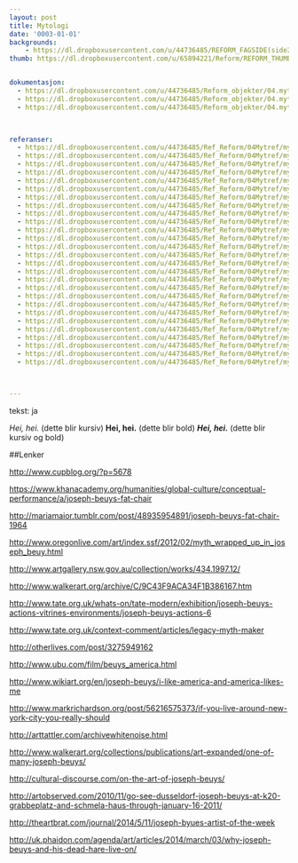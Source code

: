 ```yaml
---
layout: post
title: Mytologi
date: '0003-01-01'
backgrounds:
    - https://dl.dropboxusercontent.com/u/44736485/REFORM_FAGSIDE(side2)/04.Mytologi2m.jpg
thumb: https://dl.dropboxusercontent.com/u/65894221/Reform/REFORM_THUMBNAILS/04.Mytologi.jpg


dokumentasjon:
  - https://dl.dropboxusercontent.com/u/44736485/Reform_objekter/04.myt1.jpg
  - https://dl.dropboxusercontent.com/u/44736485/Reform_objekter/04.myt2.jpg
  - https://dl.dropboxusercontent.com/u/44736485/Reform_objekter/04.myt3.jpg
  


referanser:
  - https://dl.dropboxusercontent.com/u/44736485/Ref_Reform/04Mytref/mytref01.jpg
  - https://dl.dropboxusercontent.com/u/44736485/Ref_Reform/04Mytref/mytref01b.jpg
  - https://dl.dropboxusercontent.com/u/44736485/Ref_Reform/04Mytref/mytref02.jpg
  - https://dl.dropboxusercontent.com/u/44736485/Ref_Reform/04Mytref/mytref03.jpg
  - https://dl.dropboxusercontent.com/u/44736485/Ref_Reform/04Mytref/mytref04.jpg
  - https://dl.dropboxusercontent.com/u/44736485/Ref_Reform/04Mytref/mytref05.jpg
  - https://dl.dropboxusercontent.com/u/44736485/Ref_Reform/04Mytref/mytref06.jpg
  - https://dl.dropboxusercontent.com/u/44736485/Ref_Reform/04Mytref/mytref06b.jpg
  - https://dl.dropboxusercontent.com/u/44736485/Ref_Reform/04Mytref/mytref07.jpg
  - https://dl.dropboxusercontent.com/u/44736485/Ref_Reform/04Mytref/mytref08.jpg
  - https://dl.dropboxusercontent.com/u/44736485/Ref_Reform/04Mytref/mytref09.jpg
  - https://dl.dropboxusercontent.com/u/44736485/Ref_Reform/04Mytref/mytref10.jpg
  - https://dl.dropboxusercontent.com/u/44736485/Ref_Reform/04Mytref/mytref11.jpg
  - https://dl.dropboxusercontent.com/u/44736485/Ref_Reform/04Mytref/mytref12.jpg
  - https://dl.dropboxusercontent.com/u/44736485/Ref_Reform/04Mytref/mytref13.jpg
  - https://dl.dropboxusercontent.com/u/44736485/Ref_Reform/04Mytref/mytref14.jpg
  - https://dl.dropboxusercontent.com/u/44736485/Ref_Reform/04Mytref/mytref15.jpg
  - https://dl.dropboxusercontent.com/u/44736485/Ref_Reform/04Mytref/mytref16.jpg
  - https://dl.dropboxusercontent.com/u/44736485/Ref_Reform/04Mytref/mytref17.jpg
  - https://dl.dropboxusercontent.com/u/44736485/Ref_Reform/04Mytref/mytref18.jpg
  - https://dl.dropboxusercontent.com/u/44736485/Ref_Reform/04Mytref/mytref19.jpg
  - https://dl.dropboxusercontent.com/u/44736485/Ref_Reform/04Mytref/mytref20.jpg
  - https://dl.dropboxusercontent.com/u/44736485/Ref_Reform/04Mytref/mytref20b.jpg
  - https://dl.dropboxusercontent.com/u/44736485/Ref_Reform/04Mytref/mytref21.jpg
  - https://dl.dropboxusercontent.com/u/44736485/Ref_Reform/04Mytref/mytref22.jpg
  - https://dl.dropboxusercontent.com/u/44736485/Ref_Reform/04Mytref/mytref23.jpg
  - https://dl.dropboxusercontent.com/u/44736485/Ref_Reform/04Mytref/mytref24.jpg



---
```

tekst: ja

*Hei, hei.* (dette blir kursiv)
**Hei, hei.** (dette blir bold)
***Hei, hei.*** (dette blir kursiv og bold)

##Lenker

http://www.cupblog.org/?p=5678

https://www.khanacademy.org/humanities/global-culture/conceptual-performance/a/joseph-beuys-fat-chair

http://mariamaior.tumblr.com/post/48935954891/joseph-beuys-fat-chair-1964

http://www.oregonlive.com/art/index.ssf/2012/02/myth_wrapped_up_in_joseph_beuy.html

http://www.artgallery.nsw.gov.au/collection/works/434.1997.12/

http://www.walkerart.org/archive/C/9C43F9ACA34F1B386167.htm

http://www.tate.org.uk/whats-on/tate-modern/exhibition/joseph-beuys-actions-vitrines-environments/joseph-beuys-actions-6

http://www.tate.org.uk/context-comment/articles/legacy-myth-maker

http://otherlives.com/post/3275949162

http://www.ubu.com/film/beuys_america.html

http://www.wikiart.org/en/joseph-beuys/i-like-america-and-america-likes-me

http://www.markrichardson.org/post/56216575373/if-you-live-around-new-york-city-you-really-should

http://arttattler.com/archivewhitenoise.html

http://www.walkerart.org/collections/publications/art-expanded/one-of-many-joseph-beuys/

http://cultural-discourse.com/on-the-art-of-joseph-beuys/

http://artobserved.com/2010/11/go-see-dusseldorf-joseph-beuys-at-k20-grabbeplatz-and-schmela-haus-through-january-16-2011/

http://theartbrat.com/journal/2014/5/11/joseph-byues-artist-of-the-week

http://uk.phaidon.com/agenda/art/articles/2014/march/03/why-joseph-beuys-and-his-dead-hare-live-on/
